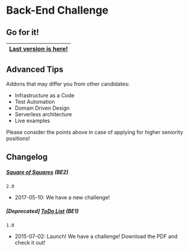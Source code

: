 # Back-End Challenge

## Go for it!

| [Last version is here!](challenges/2-SquareOfSquares/) |
|:---:|

## Advanced Tips

Addons that may differ you from other candidates:
- Infrastructure as a Code
- Test Automation
- Domain Driven Design
- Serverless architecture
- Live examples

Please consider the points above in case of applying for higher seniority positions!

## Changelog

##### [Square of Squares](challenges/2-SquareOfSquares/) (BE2)

    2.0
- 2017-05-10: We have a new challenge!

##### [Deprecated] [ToDo List](challenges/1-ToDoList) (BE1)

    1.0
- 2015-07-02: Launch! We have a challenge! Download the PDF and check it out!
